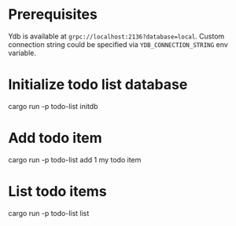# Prerequisites

Ydb is available at `grpc://localhost:2136?database=local`. Custom connection string could be specified via `YDB_CONNECTION_STRING` env variable.

# Initialize todo list database

cargo run -p todo-list initdb

# Add todo item

cargo run -p todo-list add 1 my todo item

# List todo items

cargo run -p todo-list list
